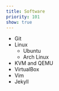 ```yaml
---
title: Software
priority: 101
show: true
---
```

- Git
- Linux
  - Ubuntu
  - Arch Linux
- KVM and QEMU 
- VirtualBox
- Vim
- Jekyll
